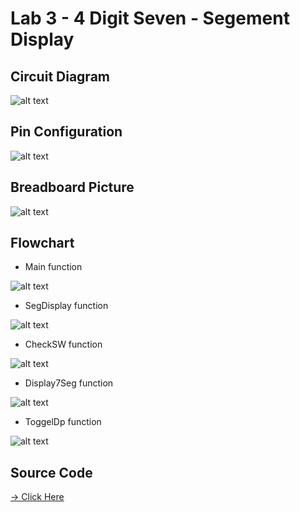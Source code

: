 # Lab 3 - 4 Digit Seven - Segement Display

## Circuit Diagram

![alt text](<Circuit Diagram.png>)

## Pin Configuration

![alt text](<Pin Configuration Chart.png>)

## Breadboard Picture

![alt text](Breadboard.png)

## Flowchart
- Main function

![alt text](<Main function.drawio.png>)

- SegDisplay function

![alt text](<SegDisplay function drawio.png>)

- CheckSW function

![alt text](<CheckSW function .drawio.png>)

- Display7Seg function

![alt text](<Display7Seg function.drawio.png>)

- ToggelDp function

![alt text](<ToggleDp function.drawio.png>)

## Source Code

[-> Click Here](main.c)